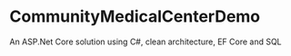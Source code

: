 # CommunityMedicalCenterDemo
An ASP.Net Core solution using C#, clean architecture, EF Core and SQL
